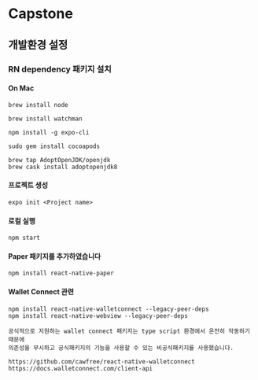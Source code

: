 # Capstone #

## 개발환경 설정 ##

### RN dependency 패키지 설치 ###

#### On Mac ####

    brew install node

    brew install watchman

    npm install -g expo-cli

    sudo gem install cocoapods

    brew tap AdoptOpenJDK/openjdk
    brew cask install adoptopenjdk8
    


#### 프로젝트 생성 ####

    expo init <Project name>

#### 로컬 실행 ####

    npm start



#### Paper 패키지를 추가하였습니다 ####
    npm install react-native-paper


#### Wallet Connect 관련 ####

    npm install react-native-walletconnect --legacy-peer-deps
    npm install react-native-webview --legacy-peer-deps

    공식적으로 지원하는 wallet connect 패키지는 type script 환경에서 온전히 작동하기 때문에 
    의존성을 무시하고 공식패키지의 기능을 사용할 수 있는 비공식패키지를 사용했습니다.

    https://github.com/cawfree/react-native-walletconnect
    https://docs.walletconnect.com/client-api